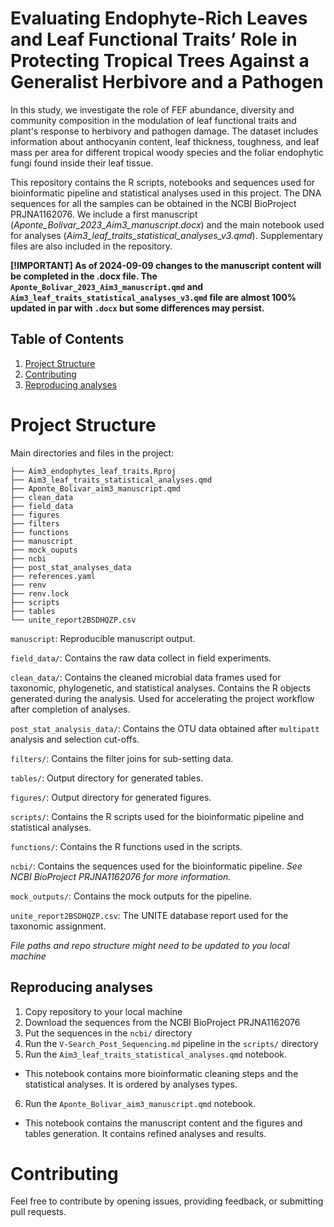 # Evaluating Endophyte-Rich Leaves and Leaf Functional Traits’ Role in Protecting Tropical Trees Against a Generalist Herbivore and a Pathogen

In this study, we investigate the role of FEF abundance, diversity and community composition in the modulation of leaf functional traits and plant's response to herbivory and pathogen damage. The dataset includes information about anthocyanin content, leaf thickness, toughness, and leaf mass per area for different tropical woody species and the foliar endophytic fungi found inside their leaf tissue.

This repository contains the R scripts, notebooks and sequences used for bioinformatic pipeline and statistical analyses used in this project. The DNA sequences for all the samples can be obtained in the NCBI BioProject PRJNA1162076. We include a first manuscript (*Aponte_Bolivar_2023_Aim3_manuscript.docx*) and the main notebook used for analyses (*Aim3_leaf_traits_statistical_analyses_v3.qmd*). Supplementary files are also included in the repository.

**\[!IMPORTANT\] As of 2024-09-09 changes to the manuscript content will be completed in the .docx file. The `Aponte_Bolivar_2023_Aim3_manuscript.qmd` and `Aim3_leaf_traits_statistical_analyses_v3.qmd` file are almost 100% updated in par with `.docx` but some differences may persist.**

## Table of Contents

1.  [Project Structure](#project-structure)
2.  [Contributing](#contributing)
3.  [Reproducing analyses](#reproducing-analyses)

# Project Structure

Main directories and files in the project:

```         
├── Aim3_endophytes_leaf_traits.Rproj
├── Aim3_leaf_traits_statistical_analyses.qmd
├── Aponte_Bolivar_aim3_manuscript.qmd
├── clean_data
├── field_data
├── figures
├── filters
├── functions
├── manuscript
├── mock_ouputs
├── ncbi
├── post_stat_analyses_data
├── references.yaml
├── renv
├── renv.lock
├── scripts
├── tables
└── unite_report2BSDHQZP.csv
```

`manuscript`: Reproducible manuscript output. 

`field_data/`: Contains the raw data collect in field experiments. 

`clean_data/`: Contains the cleaned microbial data frames used for taxonomic, phylogenetic, and statistical analyses. Contains the R objects generated during the analysis. Used for accelerating the project workflow after completion of analyses. 

`post_stat_analysis_data/`: Contains the OTU data obtained after `multipatt` analysis and selection cut-offs. 

`filters/`: Contains the filter joins for sub-setting data. 

`tables/`: Output directory for generated tables. 

`figures/`: Output directory for generated figures. 

`scripts/`: Contains the R scripts used for the bioinformatic pipeline and statistical analyses. 

`functions/`: Contains the R functions used in the scripts. 

`ncbi/`: Contains the sequences used for the bioinformatic pipeline. *See NCBI BioProject PRJNA1162076 for more information.* 

`mock_outputs/`: Contains the mock outputs for the pipeline. 

`unite_report2BSDHQZP.csv`: The UNITE database report used for the taxonomic assignment.

*File paths and repo structure might need to be updated to you local machine*

## Reproducing analyses

1.  Copy repository to your local machine
2.  Download the sequences from the NCBI BioProject PRJNA1162076
3.  Put the sequences in the `ncbi/` directory
4.  Run the `V-Search_Post_Sequencing.md` pipeline in the `scripts/` directory
5.  Run the `Aim3_leaf_traits_statistical_analyses.qmd` notebook.

-   This notebook contains more bioinformatic cleaning steps and the statistical analyses. It is ordered by analyses types.

6.  Run the `Aponte_Bolivar_aim3_manuscript.qmd` notebook.

-   This notebook contains the manuscript content and the figures and tables generation. It contains refined analyses and results.

# Contributing

Feel free to contribute by opening issues, providing feedback, or submitting pull requests.
